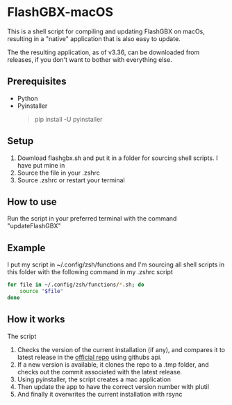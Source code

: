 # FlashGBX-macOS

This is a shell script for compiling and updating FlashGBX on macOs, resulting in a "native" application that is also easy to update. 

The the resulting application, as of v3.36, can be downloaded from releases, if you don't want to bother with everything else.

## Prerequisites 
- Python
- Pyinstaller
  > pip install -U pyinstaller

## Setup
1. Download flashgbx.sh and put it in a folder for sourcing shell scripts. I have put mine in
2. Source the file in your .zshrc
3. Source .zshrc or restart your terminal

## How to use
Run the script in your preferred terminal with the command "updateFlashGBX"

## Example
I put my script in ~/.config/zsh/functions and I'm sourcing all shell scripts in this folder with the following command in my .zshrc script
```sh
for file in ~/.config/zsh/functions/*.sh; do
    source "$file"
done
```

## How it works
The script
1. Checks the version of the current installation (if any), and compares it to latest release in the [official repo](https://github.com/lesserkuma/FlashGBX/) using githubs api.
2. If a new version is available, it clones the repo to a .tmp folder, and checks out the commit associated with the latest release.
3. Using pyinstaller, the script creates a mac application
4. Then update the app to have the correct version number with plutil
5. And finally it overwrites the current installation with rsync
